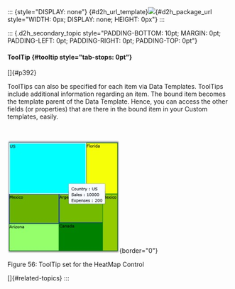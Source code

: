::: {style="DISPLAY: none"}
[](ms-xhelp:///?Id=d2h_url_template){#d2h_url_template}![](!package_url!){#d2h_package_url style="WIDTH: 0px; DISPLAY: none; HEIGHT: 0px"}
:::

::: {.d2h_secondary_topic style="PADDING-BOTTOM: 10pt; MARGIN: 0pt; PADDING-LEFT: 0pt; PADDING-RIGHT: 0pt; PADDING-TOP: 0pt"}
#### ToolTip {#tooltip style="tab-stops: 0pt"}

[]{#p392} 

ToolTips can also be specified for each item via Data Templates. ToolTips include additional information regarding an item. The bound item becomes the template parent of the Data Template. Hence, you can access the other fields (or properties) that are there in the bound item in your Custom templates, easily.

 

![](ImagesExt/image59_63.jpg){border="0"}

Figure 56: ToolTip set for the HeatMap Control

[]{#related-topics}
:::
